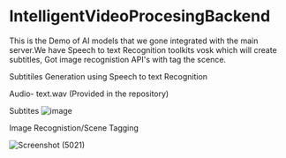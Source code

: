 # IntelligentVideoProcesingBackend

This is the Demo of AI models that we gone integrated with the main server.We have Speech to text Recognition toolkits vosk which will create subtitles, Got image recognistion API's with tag the scence.

Subtitiles Generation using Speech to text Recognition

Audio- text.wav (Provided in the repository)

Subtites
![image](https://user-images.githubusercontent.com/72242663/228745715-2d572a5a-6d10-41ac-b130-ba741145d3c6.png)




Image Recognistion/Scene Tagging

![Screenshot (5021)](https://user-images.githubusercontent.com/72242663/228745284-c282fafa-b8d2-475e-b69d-e158e6abacb4.png)

